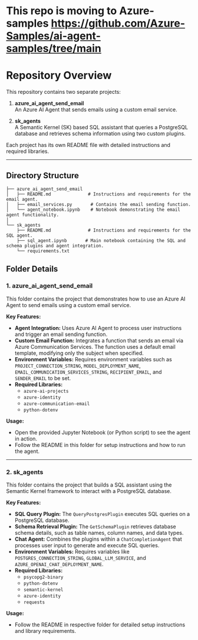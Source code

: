 # This repo is moving to Azure-samples https://github.com/Azure-Samples/ai-agent-samples/tree/main
# Repository Overview

This repository contains two separate projects:

1. **azure_ai_agent_send_email**  
   An Azure AI Agent that sends emails using a custom email service.

2. **sk_agents**  
   A Semantic Kernel (SK) based SQL assistant that queries a PostgreSQL database and retrieves schema information using two custom plugins.

Each project has its own README file with detailed instructions and required libraries.

---

## Directory Structure

```plaintext
├── azure_ai_agent_send_email
│   ├── README.md              # Instructions and requirements for the email agent.
│   ├── email_services.py       # Contains the email sending function.
│   └── agent_notebook.ipynb    # Notebook demonstrating the email agent functionality.
│   
└── sk_agents
    ├── README.md              # Instructions and requirements for the SQL agent.
    ├── sql_agent.ipynb       # Main notebook containing the SQL and schema plugins and agent integration.
    └── requirements.txt   
```

## Folder Details

### 1. azure_ai_agent_send_email

This folder contains the project that demonstrates how to use an Azure AI Agent to send emails using a custom email service.

**Key Features:**
- **Agent Integration:** Uses Azure AI Agent to process user instructions and trigger an email sending function.
- **Custom Email Function:** Integrates a function that sends an email via Azure Communication Services. The function uses a default email template, modifying only the subject when specified.
- **Environment Variables:** Requires environment variables such as `PROJECT_CONNECTION_STRING`, `MODEL_DEPLOYMENT_NAME`, `EMAIL_COMMUNICATION_SERVICES_STRING`, `RECIPIENT_EMAIL`, and `SENDER_EMAIL` to be set.
- **Required Libraries:** 
  - `azure-ai-projects`
  - `azure-identity`
  - `azure-communication-email`
  - `python-dotenv`

**Usage:**
- Open the provided Jupyter Notebook (or Python script) to see the agent in action.
- Follow the README in this folder for setup instructions and how to run the agent.

---

### 2. sk_agents

This folder contains the project that builds a SQL assistant using the Semantic Kernel framework to interact with a PostgreSQL database.

**Key Features:**
- **SQL Query Plugin:** The `QueryPostgresPlugin` executes SQL queries on a PostgreSQL database.
- **Schema Retrieval Plugin:** The `GetSchemaPlugin` retrieves database schema details, such as table names, column names, and data types.
- **Chat Agent:** Combines the plugins within a `ChatCompletionAgent` that processes user input to generate and execute SQL queries.
- **Environment Variables:** Requires variables like `POSTGRES_CONNECTION_STRING`, `GLOBAL_LLM_SERVICE`, and `AZURE_OPENAI_CHAT_DEPLOYMENT_NAME`.
- **Required Libraries:**
  - `psycopg2-binary`
  - `python-dotenv`
  - `semantic-kernel`
  - `azure-identity`
  - `requests`

**Usage:**
- Follow the README in respective folder for detailed setup instructions and library requirements.
